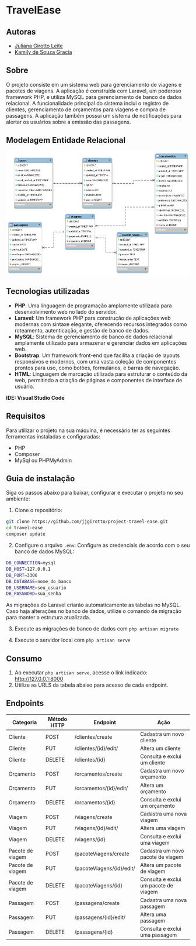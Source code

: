 # TravelEase

## Autoras
- [Juliana Girotto Leite](https://github.com/jjgirotto)
- [Kamily de Souza Gracia](https://github.com/Kamilyszg)

## Sobre
O projeto consiste em um sistema web para gerenciamento de viagens e pacotes de viagens. A aplicação é construída com Laravel, um poderoso framework PHP, e utiliza MySQL para gerenciamento de banco de dados relacional. A funcionalidade principal do sistema inclui o registro de clientes, gerenciamento de orçamentos para viagens e compra de passagens. A aplicação também possui um sistema de notificações para alertar os usuários sobre a emissão das passagens.

## Modelagem Entidade Relacional
![Modelagem Entidade Relacional](/image/MER.png)

## Tecnologias utilizadas
- **PHP**: Uma linguagem de programação amplamente utilizada para desenvolvimento web no lado do servidor.
- **Laravel**: Um framework PHP para construção de aplicações web modernas com sintaxe elegante, oferecendo recursos integrados como roteamento, autenticação, e gestão de banco de dados.
- **MySQL**: Sistema de gerenciamento de banco de dados relacional amplamente utilizado para armazenar e gerenciar dados em aplicações web.
- **Bootstrap**: Um framework front-end que facilita a criação de layouts responsivos e modernos, com uma vasta coleção de componentes prontos para uso, como botões, formulários, e barras de navegação.
- **HTML**: Linguagem de marcação utilizada para estruturar o conteúdo da web, permitindo a criação de páginas e componentes de interface de usuário.

**IDE: Visual Studio Code**

## Requisitos

Para utilizar o projeto na sua máquina, é necessário ter as seguintes ferramentas instaladas e configuradas:

- PHP
- Composer
- MySql ou PHPMyAdmin

## Guia de instalação

Siga os passos abaixo para baixar, configurar e executar o projeto no seu ambiente:
1. Clone o repositório:
```bash
git clone https://github.com/jjgirotto/project-travel-ease.git
cd travel-ease
composer update
```
2. Configure o arquivo `.env`: Configure as credenciais de acordo com o seu banco de dados MySQL:
```bash
DB_CONNECTION=mysql
DB_HOST=127.0.0.1
DB_PORT=3306
DB_DATABASE=nome_do_banco
DB_USERNAME=seu_usuario
DB_PASSWORD=sua_senha
```
As migrações do Laravel criarão automaticamente as tabelas no MySQL. Caso haja alterações no banco de dados, utilize o comando de migração para manter a estrutura atualizada.

3. Execute as migrações do banco de dados com `php artisan migrate`

4. Execute o servidor local com `php artisan serve`

## Consumo
1. Ao executar `php artisan serve`, acesse o link indicado: http://127.0.0.1:8000
2. Utilize as URLS da tabela abaixo para acesso de cada endpoint.

## Endpoints

| Categoria |Método HTTP| Endpoint        | Ação                       |
|-----------|-----------|-----------------|----------------------------|
| Cliente   | POST      | /clientes/create| Cadastra um novo cliente   |
| Cliente   | PUT       | /clientes/{id}/edit/| Altera um cliente  |
| Cliente   | DELETE    | /clientes/{id}| Consulta e exclui um cliente|
| Orçamento | POST      | /orcamentos/create| Cadastra um novo orçamento |
| Orçamento | PUT       | /orcamentos/{id}/edit/| Altera um orçamento|
| Orçamento | DELETE    | /orcamentos/{id}| Consulta e exclui um orçamento|
| Viagem    | POST      | /viagens/create| Cadastra uma nova viagem   |
| Viagem    | PUT       | /viagens/{id}/edit/| Altera uma viagem  |
| Viagem    | DELETE    | /viagens/{id}| Consulta e exclui uma viagem|
| Pacote de viagem | POST | /pacoteViagens/create| Cadastra um novo pacote de viagem |
| Pacote de viagem | PUT | /pacoteViagens/{id}/edit/| Altera um pacote de viagem|
| Pacote de viagem | DELETE | /pacoteViagens/{id}| Consulta e exclui um pacote de viagem|
| Passagem  | POST      | /passagens/create| Cadastra uma nova passagem   |
| Passagem  | PUT       | /passagens/{id}/edit/| Altera uma passagem  |
| Passagem  | DELETE    | /passagens/{id}| Consulta e exclui uma passagem|
